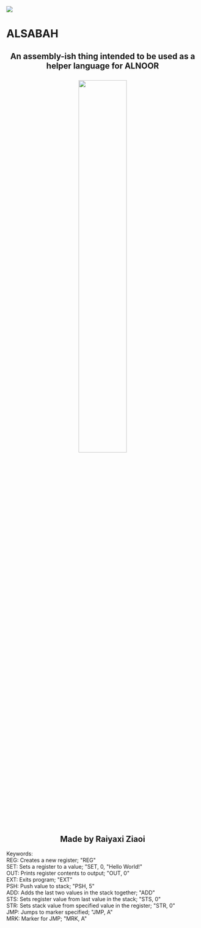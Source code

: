<img src="https://i.imgur.com/lRzzpEU.png"></img>

# ALSABAH

<div align="center"><h2>
An assembly-ish thing intended to be used as a helper language for ALNOOR<br/><br/><a href="#">
    <img src="https://i.imgur.com/5A1Jup6.png" width="50%"/>
</a><br/><br/>Made by Raiyaxi Ziaoi
</h2></div>

Keywords: <br/>
REG: Creates a new register; "REG"<br/>
SET: Sets a register to a value; "SET, 0, "Hello World!"<br/>
OUT: Prints register contents to output; "OUT, 0"<br/>
EXT: Exits program; "EXT"<br/>
PSH: Push value to stack; "PSH, 5"<br/>
ADD: Adds the last two values in the stack together; "ADD"<br/>
STS: Sets register value from last value in the stack; "STS, 0"<br/>
STR: Sets stack value from specified value in the register; "STR, 0"<br/>
JMP: Jumps to marker specified; "JMP, A"<br/>
MRK: Marker for JMP; "MRK, A"<br/>
